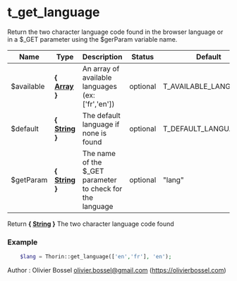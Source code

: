 # t_get_language

Return the two character language code found in the browser language or in
a $_GET parameter using the $gerParam variable name.



Name  |  Type  |  Description  |  Status  |  Default
------------  |  ------------  |  ------------  |  ------------  |  ------------
$available  |  **{ [Array](http://php.net/manual/en/language.types.array.php) }**  |  An array of available languages (ex: ['fr','en'])  |  optional  |  T_AVAILABLE_LANGUAGES
$default  |  **{ [String](http://php.net/manual/en/language.types.string.php) }**  |  The default language if none is found  |  optional  |  T_DEFAULT_LANGUAGE
$getParam  |  **{ [String](http://php.net/manual/en/language.types.string.php) }**  |  The name of the $_GET parameter to check for the language  |  optional  |  "lang"

Return **{ [String](http://php.net/manual/en/language.types.string.php) }** The two character language code found

### Example
```php
	$lang = Thorin::get_language(['en','fr'], 'en');
```
Author : Olivier Bossel <olivier.bossel@gmail.com> (https://olivierbossel.com)